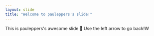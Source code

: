 ```yaml
---
layout: slide
title: "Welcome to pauleppers's slide!"
---
```

This is pauleppers's awesome slide :tada:
Use the left arrow to go back!W
